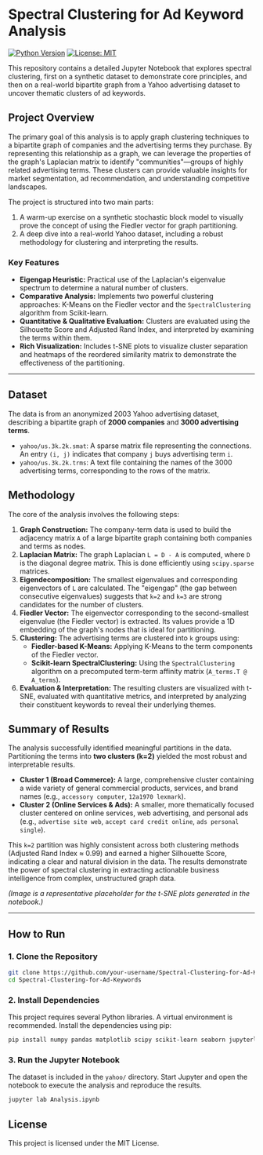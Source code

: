 # Spectral Clustering for Ad Keyword Analysis

[![Python Version](https://img.shields.io/badge/Python-3.9+-blue.svg)](https://www.python.org/downloads/)
[![License: MIT](https://img.shields.io/badge/License-MIT-yellow.svg)](https://opensource.org/licenses/MIT)

This repository contains a detailed Jupyter Notebook that explores spectral clustering, first on a synthetic dataset to demonstrate core principles, and then on a real-world bipartite graph from a Yahoo advertising dataset to uncover thematic clusters of ad keywords.

## Project Overview

The primary goal of this analysis is to apply graph clustering techniques to a bipartite graph of companies and the advertising terms they purchase. By representing this relationship as a graph, we can leverage the properties of the graph's Laplacian matrix to identify "communities"—groups of highly related advertising terms. These clusters can provide valuable insights for market segmentation, ad recommendation, and understanding competitive landscapes.

The project is structured into two main parts:
1.  A warm-up exercise on a synthetic stochastic block model to visually prove the concept of using the Fiedler vector for graph partitioning.
2.  A deep dive into a real-world Yahoo dataset, including a robust methodology for clustering and interpreting the results.

### Key Features
- **Eigengap Heuristic:** Practical use of the Laplacian's eigenvalue spectrum to determine a natural number of clusters.
- **Comparative Analysis:** Implements two powerful clustering approaches: K-Means on the Fiedler vector and the `SpectralClustering` algorithm from Scikit-learn.
- **Quantitative & Qualitative Evaluation:** Clusters are evaluated using the Silhouette Score and Adjusted Rand Index, and interpreted by examining the terms within them.
- **Rich Visualization:** Includes t-SNE plots to visualize cluster separation and heatmaps of the reordered similarity matrix to demonstrate the effectiveness of the partitioning.

---

## Dataset

The data is from an anonymized 2003 Yahoo advertising dataset, describing a bipartite graph of **2000 companies** and **3000 advertising terms**.

-   `yahoo/us.3k.2k.smat`: A sparse matrix file representing the connections. An entry `(i, j)` indicates that company `j` buys advertising term `i`.
-   `yahoo/us.3k.2k.trms`: A text file containing the names of the 3000 advertising terms, corresponding to the rows of the matrix.

## Methodology

The core of the analysis involves the following steps:

1.  **Graph Construction:** The company-term data is used to build the adjacency matrix `A` of a large bipartite graph containing both companies and terms as nodes.
2.  **Laplacian Matrix:** The graph Laplacian `L = D - A` is computed, where `D` is the diagonal degree matrix. This is done efficiently using `scipy.sparse` matrices.
3.  **Eigendecomposition:** The smallest eigenvalues and corresponding eigenvectors of `L` are calculated. The "eigengap" (the gap between consecutive eigenvalues) suggests that `k=2` and `k=3` are strong candidates for the number of clusters.
4.  **Fiedler Vector:** The eigenvector corresponding to the second-smallest eigenvalue (the Fiedler vector) is extracted. Its values provide a 1D embedding of the graph's nodes that is ideal for partitioning.
5.  **Clustering:** The advertising terms are clustered into `k` groups using:
    *   **Fiedler-based K-Means:** Applying K-Means to the term components of the Fiedler vector.
    *   **Scikit-learn SpectralClustering:** Using the `SpectralClustering` algorithm on a precomputed term-term affinity matrix (`A_terms.T @ A_terms`).
6.  **Evaluation & Interpretation:** The resulting clusters are visualized with t-SNE, evaluated with quantitative metrics, and interpreted by analyzing their constituent keywords to reveal their underlying themes.

## Summary of Results

The analysis successfully identified meaningful partitions in the data. Partitioning the terms into **two clusters (k=2)** yielded the most robust and interpretable results.

-   **Cluster 1 (Broad Commerce):** A large, comprehensive cluster containing a wide variety of general commercial products, services, and brand names (e.g., `accessory computer`, `12a1970 lexmark`).
-   **Cluster 2 (Online Services & Ads):** A smaller, more thematically focused cluster centered on online services, web advertising, and personal ads (e.g., `advertise site web`, `accept card credit online`, `ads personal single`).

This `k=2` partition was highly consistent across both clustering methods (Adjusted Rand Index ≈ 0.99) and earned a higher Silhouette Score, indicating a clear and natural division in the data. The results demonstrate the power of spectral clustering in extracting actionable business intelligence from complex, unstructured graph data.

*(Image is a representative placeholder for the t-SNE plots generated in the notebook.)*

---

## How to Run

### 1. Clone the Repository
```bash
git clone https://github.com/your-username/Spectral-Clustering-for-Ad-Keywords.git
cd Spectral-Clustering-for-Ad-Keywords
```

### 2. Install Dependencies
This project requires several Python libraries. A virtual environment is recommended. Install the dependencies using pip:

```bash
pip install numpy pandas matplotlib scipy scikit-learn seaborn jupyterlab
```

### 3. Run the Jupyter Notebook
The dataset is included in the `yahoo/` directory. Start Jupyter and open the notebook to execute the analysis and reproduce the results.

```bash
jupyter lab Analysis.ipynb
```

## License

This project is licensed under the MIT License.
